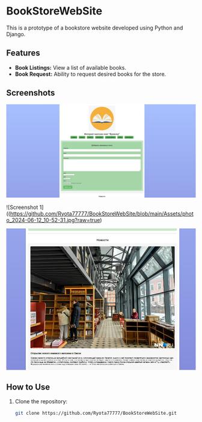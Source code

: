 # BookStoreWebSite

This is a prototype of a bookstore website developed using Python and Django.

## Features

- **Book Listings:** View a list of available books.
- **Book Request:** Ability to request desired books for the store.

## Screenshots

![Screenshot 1](https://github.com/Ryota77777/BookStoreWebSite/blob/main/Assets/photo_2024-06-12_10-42-32.jpg?raw=true)

![Screenshot 1]((https://github.com/Ryota77777/BookStoreWebSite/blob/main/Assets/photo_2024-06-12_10-52-31.jpg?raw=true)

![Screenshot 1](https://github.com/Ryota77777/BookStoreWebSite/blob/main/photo_2024-06-12_10-52-31.jpg?raw=true)

## How to Use

1. Clone the repository:

   ```bash
   git clone https://github.com/Ryota77777/BookStoreWebSite.git

